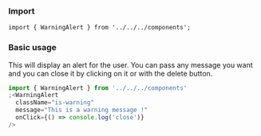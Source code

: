 ### Import

`import { WarningAlert } from '../../../components';`

### Basic usage

This will display an alert for the user. You can pass any message you want and you can close it by clicking on it or with the delete button.

```jsx
import { WarningAlert } from '../../../components'
;<WarningAlert
  className="is-warning"
  message="This is a warning message !"
  onClick={() => console.log('close')}
/>
```
